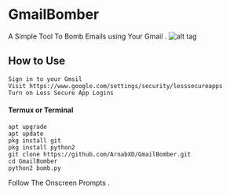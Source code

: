 # GmailBomber
A Simple Tool To Bomb Emails using Your Gmail .
![alt tag](https://i.ibb.co/7nhgnwB/IMG-20190912-020133.jpg)

## How to Use
```
Sign in to your Gmsil
Visit https://www.google.com/settings/security/lesssecureapps
Turn on Less Secure App Logins
```
#### Termux or Terminal
```
apt upgrade
apt update
pkg install git
pkg install python2
git clone https://github.com/ArnabXD/GmailBomber.git
cd GmailBomber
python2 bomb.py
```
Follow The Onscreen Prompts .
